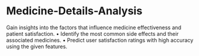 # Medicine-Details-Analysis
 Gain insights into the factors that influence medicine effectiveness and patient satisfaction. • Identify the most common side effects and their associated medicines. • Predict user satisfaction ratings with high accuracy using the given features.

